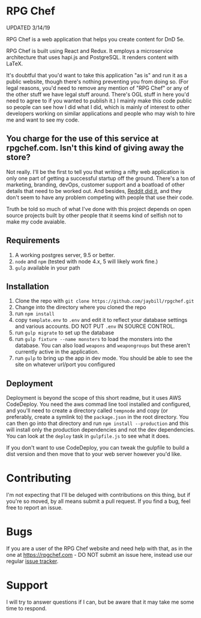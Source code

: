 # RPG Chef

UPDATED 3/14/19

RPG Chef is a web application that helps you create content for DnD 5e.

RPG Chef is built using React and Redux. It employs a microservice architecture that uses hapi.js and PostgreSQL. It renders content with LaTeX.

It's doubtful that you'd want to take this application "as is" and run it as a public website, though there's nothing preventing you from doing so. (For legal reasons, you'd need to remove any mention of "RPG Chef" or any of the other stuff we have legal stuff around. There's OGL stuff in here you'd need to agree to if you wanted to publish it.) I mainly make this code public so people can see how I did what I did, which is mainly of interest to other developers working on similar applications and people who may wish to hire me and want to see my code.

## You charge for the use of this service at rpgchef.com. Isn't this kind of giving away the store?

Not really. I'll be the first to tell you that writing a nifty web application is only one part of getting a successful startup off the ground. There's a ton of marketing, branding, devOps, customer support and a boatload of other details that need to be worked out. And besides, [Reddit did it](https://github.com/reddit/reddit), and they don't seem to have any problem competing with people that use their code.

Truth be told so much of what I've done with this project depends on open source projects built by other people that it seems kind of selfish not to make my code avaiable.

## Requirements

1. A working postgres server, 9.5 or better.
1. `node` and `npm` (tested with node 4.x, 5 will likely work fine.)
1. `gulp` available in your path  

## Installation

1. Clone the repo with `git clone https://github.com/jaybill/rpgchef.git`
1. Change into the directory where you cloned the repo
1. run `npm install`
1. copy `template.env` to `.env` and edit it to reflect your database settings and various accounts. DO NOT PUT `.env` IN SOURCE CONTROL.
1. run `gulp migrate` to set up the database
1. run `gulp fixture --name monsters` to load the monsters into the database. You can also load `weapons` and `weapongroups` but these aren't currently active in the application.
1. run `gulp` to bring up the app in dev mode. You should be able to see the site on whatever url/port you configured

## Deployment

Deployment is beyond the scope of this short readme, but it uses AWS CodeDeploy. You need the aws commad line tool installed and configured, and you'll need to create a directory called `tempnode` and copy (or preferably, create a symlink to) the `package.json` in the root directory. You can then go into that directory and run `npm install --production` and this will install only the production dependencies and not the dev dependencies. You can look at the `deploy` task in `gulpfile.js` to see what it does.

If you don't want to use CodeDeploy, you can tweak the gulpfile to build a dist version and then move that to your web server however you'd like.

# Contributing

I'm not expecting that I'll be deluged with contributions on this thing, but if you're so moved, by all means submit a pull request. If you find a bug, feel free to report an issue.

# Bugs  
  
If you are a user of the RPG Chef website and need help with that, as in the one at https://rpgchef.com - DO NOT submit an issue here, instead use our regular [issue tracker](https://rpgchef.lighthouseapp.com/projects/132376-rpg-chef/tickets).

# Support

I will try to answer questions if I can, but be aware that it may take me some time to respond.
